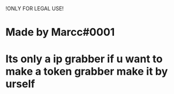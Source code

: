 !ONLY FOR LEGAL USE!

# Made by Marcc#0001

# Its only a ip grabber if u want to make a token grabber make it by urself